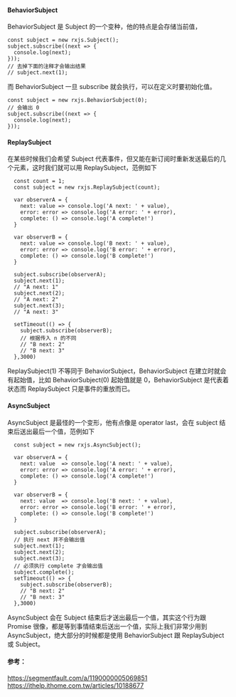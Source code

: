 #### BehaviorSubject 
BehaviorSubject 是 Subject 的一个变种，他的特点是会存储当前值，

```
const subject = new rxjs.Subject();
subject.subscribe((next => {
  console.log(next);
}));
// 去掉下面的注释才会输出结果
// subject.next(1);
```
而 BehaviorSubject  一旦 subscribe 就会执行，可以在定义时要初始化值。

```
const subject = new rxjs.BehaviorSubject(0);
// 会输出 0
subject.subscribe((next => {
  console.log(next);
}));
```

#### ReplaySubject
在某些时候我们会希望 Subject 代表事件，但又能在新订阅时重新发送最后的几个元素，这时我们就可以用 ReplaySubject，范例如下
```
  const count = 1;
  const subject = new rxjs.ReplaySubject(count);

  var observerA = {
    next: value => console.log('A next: ' + value),
    error: error => console.log('A error: ' + error),
    complete: () => console.log('A complete!')
  }

  var observerB = {
    next: value => console.log('B next: ' + value),
    error: error => console.log('B error: ' + error),
    complete: () => console.log('B complete!')
  }

  subject.subscribe(observerA);
  subject.next(1);
  // "A next: 1"
  subject.next(2);
  // "A next: 2"
  subject.next(3);
  // "A next: 3"

  setTimeout(() => {
    subject.subscribe(observerB);
    // 根据传入 n 的不同
    // "B next: 2"
    // "B next: 3"
  },3000)
```
ReplaySubject(1) 不等同于 BehaviorSubject，BehaviorSubject 在建立时就会有起始值，比如 BehaviorSubject(0) 起始值就是 0，BehaviorSubject 是代表着状态而 ReplaySubject 只是事件的重放而已。

#### AsyncSubject
AsyncSubject 是最怪的一个变形，他有点像是 operator last，会在 subject 结束后送出最后一个值，范例如下
```
  const subject = new rxjs.AsyncSubject();

  var observerA = {
    next: value  => console.log('A next: ' + value),
    error: error => console.log('A error: ' + error),
    complete: () => console.log('A complete!')
  }

  var observerB = {
    next: value  => console.log('B next: ' + value),
    error: error => console.log('B error: ' + error),
    complete: () => console.log('B complete!')
  }

  subject.subscribe(observerA);
  // 执行 next 并不会输出值
  subject.next(1);
  subject.next(2);
  subject.next(3);
  // 必须执行 complete 才会输出值
  subject.complete();
  setTimeout(() => {
    subject.subscribe(observerB);
    // "B next: 2"
    // "B next: 3"
  },3000)
```
AsyncSubject 会在 Subject 结束后才送出最后一个值，其实这个行为跟 Promise 很像，都是等到事情结束后送出一个值，实际上我们非常少用到 AsyncSubject，绝大部分的时候都是使用 BehaviorSubject 跟 ReplaySubject 或 Subject。

#### 参考：
https://segmentfault.com/a/1190000005069851
https://ithelp.ithome.com.tw/articles/10188677
